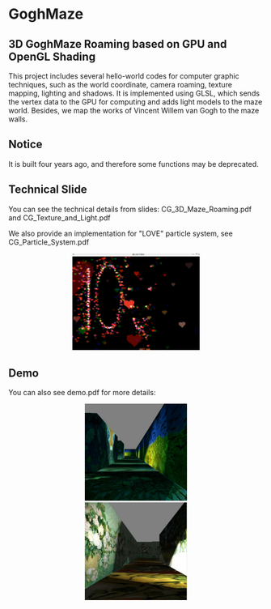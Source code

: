 # GoghMaze

## 3D GoghMaze Roaming based on GPU and OpenGL Shading
This project includes several hello-world codes for computer graphic techniques, such as the world coordinate, camera roaming, texture mapping, lighting and shadows. It is implemented using GLSL, which sends the vertex data to the GPU for computing and adds light models to the maze world. Besides, we map the works of Vincent Willem van Gogh to the maze walls.

## Notice
It is built four years ago, and therefore some functions may be deprecated.

## Technical Slide
You can see the technical details from slides: CG_3D_Maze_Roaming.pdf and CG_Texture_and_Light.pdf

We also provide an implementation for "LOVE" particle system, see CG_Particle_System.pdf

<div align=center><img width="50%" height="50%" src="figure/1.png"/></div>

## Demo
You can also see demo.pdf for more details:

<div align=center><img width="40%" height="40%" src="figure/2.png"/></div>
<div align=center><img width="40%" height="40%" src="figure/3.png"/></div>
